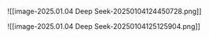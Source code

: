 


![[image-2025.01.04 Deep Seek-20250104124450728.png]]




![[image-2025.01.04 Deep Seek-20250104125125904.png]]

